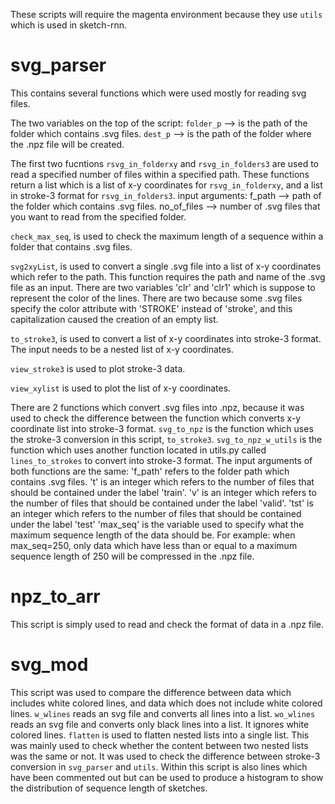 These scripts will require the magenta environment because they use `utils` which is used in sketch-rnn.

# svg_parser

This contains several functions which were used mostly for reading svg files. 

The two variables on the top of the script:
`folder_p` --> is the path of the folder which contains .svg files.
`dest_p` --> is the path of the folder where the .npz file will be created.

The first two fucntions `rsvg_in_folderxy` and `rsvg_in_folders3` are used to read a specified number of files within a specified path. These functions return a list which is a list of x-y coordinates for `rsvg_in_folderxy`, and a list in stroke-3 format for `rsvg_in_folders3`.
input arguments:
f_path --> path of the folder which contains .svg files.
no_of_files --> number of .svg files that you want to read from the specified folder.

`check_max_seq`, is used to check the maximum length of a sequence within a folder that contains .svg files.

`svg2xyList`, is used to convert a single .svg file into a list of x-y coordinates which refer to the path. This function requires the path and name of the .svg file as an input.
There are two variables 'clr' and 'clr1' which is suppose to represent the color of the lines. There are two because some .svg files specify the color attribute with 'STROKE' instead of 'stroke', and this capitalization caused the creation of an empty list.

`to_stroke3`, is used to convert a list of x-y coordinates into stroke-3 format. The input needs to be a nested list of x-y coordinates.

`view_stroke3` is used to plot stroke-3 data.

`view_xylist` is used to plot the list of x-y coordinates.

There are 2 functions which convert .svg files into .npz, because it was used to check the difference between the function which converts x-y coordinate list into stroke-3 format.
`svg_to_npz` is the function which uses the stroke-3 conversion in this script, `to_stroke3`.
`svg_to_npz_w_utils` is the function which uses another function located in utils.py called `lines_to_strokes` to convert into stroke-3 format.
The input arguments of both functions are the same: 
'f_path' refers to the folder path which contains .svg files. 
't' is an integer which refers to the number of files that should be contained under the label 'train'. 
'v' is an integer which refers to the number of files that should be contained under the label 'valid'.
'tst' is an integer which refers to the number of files that should be contained under the label 'test'
'max_seq' is the variable used to specify what the maximum sequence length of the data should be. For example: when max_seq=250, only data which have less than or equal to a maximum sequence length of 250 will be compressed in the .npz file.

# npz_to_arr

This script is simply used to read and check the format of data in a .npz file.

# svg_mod

This script was used to compare the difference between data which includes white colored lines, and data which does not include white colored lines.
`w_wlines` reads an svg file and converts all lines into a list.
`wo_wlines` reads an svg file and converts only black lines into a list. It ignores white colored lines.
`flatten` is used to flatten nested lists into a single list. This was mainly used to check whether the content between two nested lists was the same or not. It was used to check the difference between stroke-3 conversion in `svg_parser` and `utils`.
Within this script is also lines which have been commented out but can be used to produce a histogram to show the distribution of sequence length of sketches.
